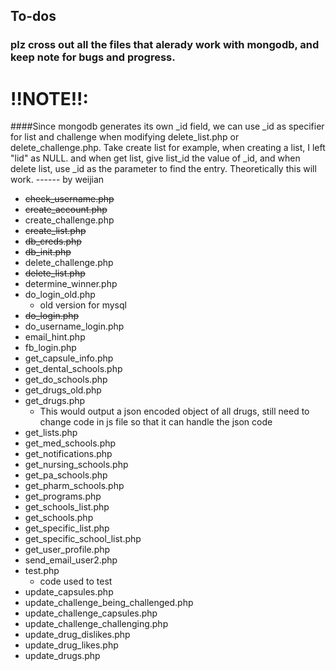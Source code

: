 ## To-dos 

### plz cross out all the files that alerady work with mongodb, and keep note for bugs and progress.  

# !!NOTE!!:  
####Since mongodb generates its own _id field, we can use _id as specifier for list and challenge when modifying delete_list.php or delete_challenge.php. Take create list for example, when creating a list, I left "lid" as NULL. and when get list, give list_id the value of _id, and when delete list, use _id as the parameter to find the entry. Theoretically this will work. ------ by weijian 



* ~~check_username.php~~
* ~~create_account.php~~
* create_challenge.php
* ~~create_list.php~~
* ~~db_creds.php~~
* ~~db_init.php~~
* delete_challenge.php
* ~~delete_list.php~~
* determine_winner.php
* do_login_old.php
  * old version for mysql
* ~~do_login.php~~
* do_username_login.php
* email_hint.php
* fb_login.php
* get_capsule_info.php
* get_dental_schools.php
* get_do_schools.php
* get_drugs_old.php
* get_drugs.php
  * This would output a json encoded object of all drugs, still need to change code in js file so that it can handle the json code
* get_lists.php
* get_med_schools.php
* get_notifications.php
* get_nursing_schools.php
* get_pa_schools.php
* get_pharm_schools.php
* get_programs.php
* get_schools_list.php
* get_schools.php
* get_specific_list.php
* get_specific_school_list.php
* get_user_profile.php
* send_email_user2.php
* test.php
  * code used to test 
* update_capsules.php
* update_challenge_being_challenged.php
* update_challenge_capsules.php
* update_challenge_challenging.php
* update_drug_dislikes.php
* update_drug_likes.php
* update_drugs.php